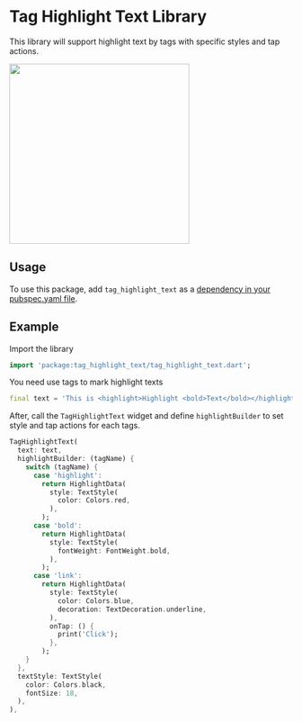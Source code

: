 # Tag Highlight Text Library

This library will support highlight text by tags with specific styles and tap actions.

<img src="https://user-images.githubusercontent.com/48360868/153562286-7da63b43-6e18-4cb4-aa0e-3ed8540eabdd.png" width="320px" />


## Usage

To use this package, add `tag_highlight_text` as a [dependency in your pubspec.yaml file](https://flutter.io/platform-plugins/).

## Example

Import the library
``` dart
import 'package:tag_highlight_text/tag_highlight_text.dart';
```

You need use tags to mark highlight texts
``` dart
final text = 'This is <highlight>Highlight <bold>Text</bold></highlight>. Click <link>here</link>';
```

After, call the `TagHighlightText` widget and define `highlightBuilder` to set style and tap actions for each tags.
``` dart
TagHighlightText(
  text: text,
  highlightBuilder: (tagName) {
    switch (tagName) {
      case 'highlight':
        return HighlightData(
          style: TextStyle(
            color: Colors.red,
          ),
        );
      case 'bold':
        return HighlightData(
          style: TextStyle(
            fontWeight: FontWeight.bold,
          ),
        );
      case 'link':
        return HighlightData(
          style: TextStyle(
            color: Colors.blue,
            decoration: TextDecoration.underline,
          ),
          onTap: () {
            print('Click');
          },
        );
    }
  },
  textStyle: TextStyle(
    color: Colors.black,
    fontSize: 18,
  ),
),
```

